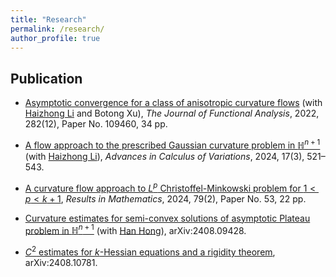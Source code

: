 ```yaml
---
title: "Research"
permalink: /research/
author_profile: true
---
```





## Publication 

- [Asymptotic convergence for a class of anisotropic curvature flows](https://www.sciencedirect.com/science/article/abs/pii/S0022123622000805) (with [Haizhong Li](https://www.math.tsinghua.edu.cn/info/1125/1931.htm) and Botong Xu), *The Journal of Functional Analysis*, 2022, 282(12), Paper No. 109460, 34 pp.

- [A flow approach to the prescribed Gaussian curvature problem in $\mathbb{H}^{n+1}$](https://www.degruyter.com/document/doi/10.1515/acv-2022-0033/html) (with [Haizhong Li](https://www.math.tsinghua.edu.cn/info/1125/1931.htm)), *Advances in Calculus of Variations*, 2024, 17(3), 521–543.

- [A curvature flow approach to $L^p$ Christoffel-Minkowski problem for $1<p<k+1$](https://link.springer.com/article/10.1007/s00025-023-02069-0), *Results in Mathematics*, 2024, 79(2), Paper No. 53, 22 pp.

- [Curvature estimates for semi-convex solutions of asymptotic Plateau problem in $\mathbb{H}^{n+1}$](https://www.arxiv.org/abs/2408.09428) (with [Han Hong](https://faculty.bjtu.edu.cn/10121/)), arXiv:2408.09428.

- [$C^2$ estimates for $k$-Hessian equations and a rigidity theorem](https://www.arxiv.org/abs/2408.10781), arXiv:2408.10781.
